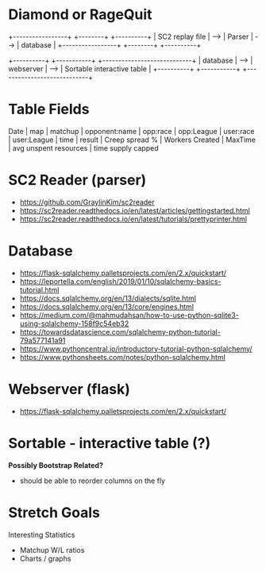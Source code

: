 # Diamond or RageQuit

+-----------------+     +--------+     +----------+
| SC2 replay file | --> | Parser | --> | database |
+-----------------+     +--------+     +----------+


+----------+     +-----------+     +----------------------------+
| database | --> | webserver | --> | Sortable interactive table |
+----------+     +-----------+     +----------------------------+


# Table Fields

Date | map | matchup | opponent:name | opp:race | opp:League | user:race | user:League | time | result |  Creep spread % | Workers Created | MaxTime | avg unspent resources | time supply capped




# SC2 Reader (parser)
* https://github.com/GraylinKim/sc2reader
* https://sc2reader.readthedocs.io/en/latest/articles/gettingstarted.html
* https://sc2reader.readthedocs.io/en/latest/tutorials/prettyprinter.html


# Database 
* https://flask-sqlalchemy.palletsprojects.com/en/2.x/quickstart/
* https://leportella.com/english/2019/01/10/sqlalchemy-basics-tutorial.html
* https://docs.sqlalchemy.org/en/13/dialects/sqlite.html
* https://docs.sqlalchemy.org/en/13/core/engines.html
* https://medium.com/@mahmudahsan/how-to-use-python-sqlite3-using-sqlalchemy-158f9c54eb32
* https://towardsdatascience.com/sqlalchemy-python-tutorial-79a577141a91
* https://www.pythoncentral.io/introductory-tutorial-python-sqlalchemy/
* https://www.pythonsheets.com/notes/python-sqlalchemy.html


# Webserver (flask)
* https://flask-sqlalchemy.palletsprojects.com/en/2.x/quickstart/


# Sortable - interactive table (?)
**Possibly Bootstrap Related?**
* should be able to reorder columns on the fly




# Stretch Goals
Interesting Statistics
- Matchup W/L ratios
- Charts / graphs


